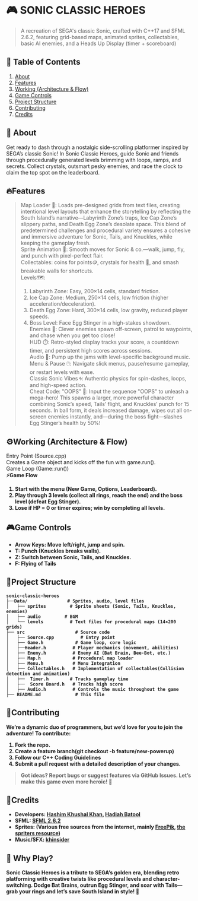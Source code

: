 # 🎮 SONIC CLASSIC HEROES
> A recreation of SEGA's classic Sonic, crafted with C++17 and SFML 2.6.2, featuring grid-based maps, animated sprites, collectables, basic AI enemies, and a Heads Up Display (timer + scoreboard)
## 🚀 Table of Contents  
1. [About](#about)  
2. [Features](#features)  
3. [Working (Architecture & Flow)](#working-architecture--flow)  
4. [Game Controls](#game-controls)  
5. [Project Structure](#project-structure)  
6. [Contributing](#contributing)  
7. [Credits](#credits)  

## 📖 About  
Get ready to dash through a nostalgic side-scrolling platformer inspired by SEGA’s classic Sonic! In Sonic Classic Heroes, guide Sonic and friends through procedurally generated levels brimming with loops, ramps, and secrets. Collect crystals, outsmart pesky enemies, and race the clock to claim the top spot on the leaderboard. 
## 🔥Features
>Map Loader 📍: Loads pre-designed  grids from text files, creating intentional level layouts that enhance the storytelling by reflecting the South Island’s narrative—Labyrinth Zone’s traps, Ice Cap Zone’s slippery paths, and Death Egg Zone’s desolate space. This blend of predetermined challenges and procedural variety ensures a cohesive and immersive adventure for Sonic, Tails, and Knuckles, while keeping the gameplay fresh.<br>
>Sprite Animation 🎥: Smooth moves for Sonic & co.—walk, jump, fly, and punch with pixel-perfect flair.<br>
>Collectables: coins for points🪙, crystals for health 💎, and smash breakable walls  for shortcuts.<br>
> Levels🗺️:<br>
> 1. Labyrinth Zone: Easy, 200×14 cells, standard friction.<br>
> 2. Ice Cap Zone: Medium, 250×14 cells, low friction (higher acceleration/deceleration).<br>
> 3. Death Egg Zone: Hard, 300×14 cells, low gravity, reduced player speeds.<br>
> 4. Boss Level: Face Egg Stinger in a high-stakes showdown.<br>
>Enemies 🤖: Clever  enemies spawn off-screen, patrol to waypoints, and chase when you get too close!<br>
>HUD ⏱️: Retro-styled display tracks your score, a countdown timer, and persistent high scores across sessions.<br>
>Audio 🎵: Pump up the jams with level-specific background music.<br>
>Menu & Pause 🖱️: Navigate slick menus, pause/resume gameplay, or restart levels with ease.<br>
>Classic Sonic Vibes 🌀: Authentic physics for spin-dashes, loops, and high-speed action.<br>
>Cheat Code: "OOPS" 🎉: Input the sequence "OOPS" to unleash a mega-hero! This spawns a larger, more powerful character combining Sonic’s speed, Tails’ flight, and Knuckles’ punch for 15 seconds. In ball form, it deals increased damage, wipes out all on-screen enemies instantly, and—during the boss fight—slashes Egg Stinger’s health by 50%!
## ⚙️Working (Architecture & Flow)
Entry Point (Source.cpp) <br>
Creates a Game object and kicks off the fun with game.run().<br>
Game Loop (Game::run())<br>
<b>⚡Game Flow
1. Start with the menu (New Game, Options,  Leaderboard).
2. Play through 3 levels (collect all rings, reach the end) and the boss level (defeat Egg Stinger).
3. Lose if HP = 0 or timer expires; win by completing all levels.
 ## 🎮Game Controls
* Arrow Keys: Move left/right, jump and spin.
* T: Punch (Knuckles breaks walls).
* Z: Switch between Sonic, Tails, and Knuckles.
* F: Flying of Tails

## 📂Project Structure
```plaintext
sonic-classic-heroes
├──Data/               # Sprites, audio, level files
│   ├── sprites         # Sprite sheets (Sonic, Tails, Knuckles, enemies)
│   ├── audio         # BGM
│   └── levels          # Text files for procedural maps (14×200 grids)
├── src                   # Source code
│   ├── Source.cpp          # Entry point
│   ├── Game.h            # Game loop, core logic
│   ├──Header.h          # Player mechanics (movement, abilities)
│   ├── Enemy.h          # Enemy AI (Bat Brain, Bee-Bot, etc.)
│   ├── Map.h            # Procedural map loader
│   ├── Menu.h           # Menu Integration
│   ├── Collectables.h   # Implementation of collectables(Collision detection and animation)
│   ├──  Timer.h        # Tracks gameplay time
│   ├──  Score Board.h   # Tracks high score
│   ├── Audio.h          # Controls the music throughout the game
├── README.md             # This file

```
## 🤝Contributing
We’re a dynamic duo of programmers, but we’d love for you to join the adventure! To contribute:
1. Fork the repo.
2. Create a feature branch(git checkout -b feature/new-powerup)
3.  Follow our C++ Coding Guidelines
4.  Submit a pull request with a detailed description of your changes.<br>
> Got ideas? Report bugs or suggest features via GitHub Issues. Let’s make this game even more heroic! 🦸
## 📜Credits
* Developers: [Hashim Khushal Khan](https://github.com/Hashimk101), [Hadiah Batool](https://github.com/Hadiah-Batool)
* SFML: [SFML 2.6.2](https://www.sfml-dev.org/download/sfml/2.6.2/)
* Sprites: (Various free sources from the internet, mainly [FreePik](https://www.freepik.com/), [the spriters resource](https://www.spriters-resource.com/))
* Music/SFX: [khinsider](https://downloads.khinsider.com/game-soundtracks/album/sonic-1-revisited)
  
## 🎉 Why Play?
Sonic Classic Heroes is a tribute to SEGA’s golden era, blending retro platforming with creative twists like procedural levels and character-switching. Dodge Bat Brains, outrun Egg Stinger, and soar with Tails—grab your rings and let’s save South Island in style! 🚀
